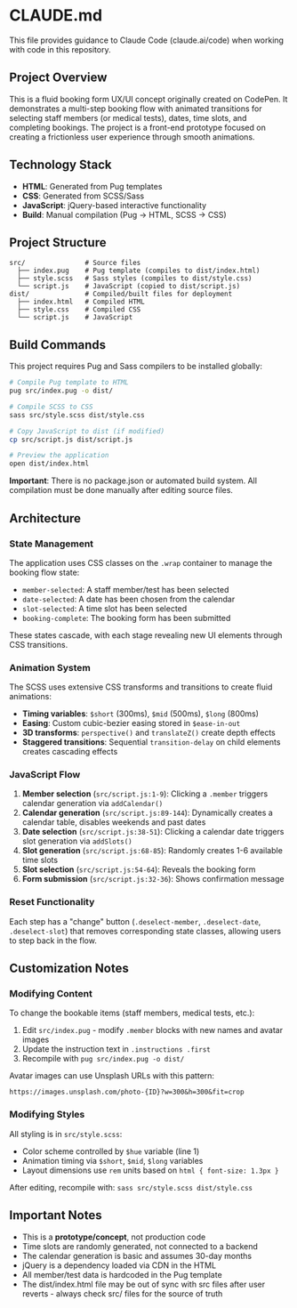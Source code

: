 # CLAUDE.md

This file provides guidance to Claude Code (claude.ai/code) when working with code in this repository.

## Project Overview

This is a fluid booking form UX/UI concept originally created on CodePen. It demonstrates a multi-step booking flow with animated transitions for selecting staff members (or medical tests), dates, time slots, and completing bookings. The project is a front-end prototype focused on creating a frictionless user experience through smooth animations.

## Technology Stack

- **HTML**: Generated from Pug templates
- **CSS**: Generated from SCSS/Sass
- **JavaScript**: jQuery-based interactive functionality
- **Build**: Manual compilation (Pug → HTML, SCSS → CSS)

## Project Structure

```
src/               # Source files
  ├── index.pug    # Pug template (compiles to dist/index.html)
  ├── style.scss   # Sass styles (compiles to dist/style.css)
  └── script.js    # JavaScript (copied to dist/script.js)
dist/              # Compiled/built files for deployment
  ├── index.html   # Compiled HTML
  ├── style.css    # Compiled CSS
  └── script.js    # JavaScript
```

## Build Commands

This project requires Pug and Sass compilers to be installed globally:

```bash
# Compile Pug template to HTML
pug src/index.pug -o dist/

# Compile SCSS to CSS
sass src/style.scss dist/style.css

# Copy JavaScript to dist (if modified)
cp src/script.js dist/script.js

# Preview the application
open dist/index.html
```

**Important**: There is no package.json or automated build system. All compilation must be done manually after editing source files.

## Architecture

### State Management

The application uses CSS classes on the `.wrap` container to manage the booking flow state:

- `member-selected`: A staff member/test has been selected
- `date-selected`: A date has been chosen from the calendar
- `slot-selected`: A time slot has been selected
- `booking-complete`: The booking form has been submitted

These states cascade, with each stage revealing new UI elements through CSS transitions.

### Animation System

The SCSS uses extensive CSS transforms and transitions to create fluid animations:

- **Timing variables**: `$short` (300ms), `$mid` (500ms), `$long` (800ms)
- **Easing**: Custom cubic-bezier easing stored in `$ease-in-out`
- **3D transforms**: `perspective()` and `translateZ()` create depth effects
- **Staggered transitions**: Sequential `transition-delay` on child elements creates cascading effects

### JavaScript Flow

1. **Member selection** (`src/script.js:1-9`): Clicking a `.member` triggers calendar generation via `addCalendar()`
2. **Calendar generation** (`src/script.js:89-144`): Dynamically creates a calendar table, disables weekends and past dates
3. **Date selection** (`src/script.js:38-51`): Clicking a calendar date triggers slot generation via `addSlots()`
4. **Slot generation** (`src/script.js:68-85`): Randomly creates 1-6 available time slots
5. **Slot selection** (`src/script.js:54-64`): Reveals the booking form
6. **Form submission** (`src/script.js:32-36`): Shows confirmation message

### Reset Functionality

Each step has a "change" button (`.deselect-member`, `.deselect-date`, `.deselect-slot`) that removes corresponding state classes, allowing users to step back in the flow.

## Customization Notes

### Modifying Content

To change the bookable items (staff members, medical tests, etc.):
1. Edit `src/index.pug` - modify `.member` blocks with new names and avatar images
2. Update the instruction text in `.instructions .first`
3. Recompile with `pug src/index.pug -o dist/`

Avatar images can use Unsplash URLs with this pattern:
```
https://images.unsplash.com/photo-{ID}?w=300&h=300&fit=crop
```

### Modifying Styles

All styling is in `src/style.scss`:
- Color scheme controlled by `$hue` variable (line 1)
- Animation timing via `$short`, `$mid`, `$long` variables
- Layout dimensions use `rem` units based on `html { font-size: 1.3px }`

After editing, recompile with: `sass src/style.scss dist/style.css`

## Important Notes

- This is a **prototype/concept**, not production code
- Time slots are randomly generated, not connected to a backend
- The calendar generation is basic and assumes 30-day months
- jQuery is a dependency loaded via CDN in the HTML
- All member/test data is hardcoded in the Pug template
- The dist/index.html file may be out of sync with src files after user reverts - always check src/ files for the source of truth

